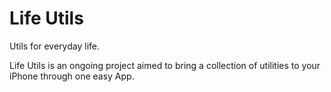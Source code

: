 # Life Utils

Utils for everyday life.

Life Utils is an ongoing project aimed to bring a collection of utilities to your iPhone through one easy App.
